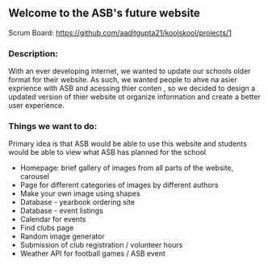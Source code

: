 ## Welcome to the ASB's future website

Scrum Board: https://github.com/aaditgupta21/koolskool/projects/1
### Description: 
With an ever developing internet, we wanted to update our schools older format for their website. As such, we wanted people to ahve na asier exprience with ASB and acessing thier conten , so we decided to design a updated version of thier website ot organize information and create a better user experience. 

### Things we want to do:
Primary idea is that ASB would be able to use this website and students would be able to view what ASB has planned for the school

 - Homepage: brief gallery of images from all parts of the website, carousel
 - Page for different categories of images by different authors
 - Make your own image using shapes
 - Database - yearbook ordering site
 - Database - event listings
 - Calendar for events
 - Find clubs page
 - Random image generator
 - Submission of club registration / volunteer hours
 - Weather API for football games / ASB event

